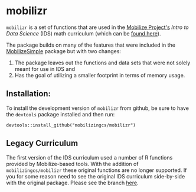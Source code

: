 # mobilizr

`mobilizr` is a set of functions that are used in the [Mobilize Project's](http://www.mobilizingcs.org) _Intro to Data Science_ (IDS) math curriculum (which can be [found here](https://wiki.mobilizingcs.org/ids)). 

The package builds on many of the features that were included in the [MobilizeSimple](https://github.com/mobilizingcs/MobilizeSimple) package but with two changes:

1. The package leaves out the functions and data sets that were not solely meant for use in IDS and
2. Has the goal of utilizing a smaller footprint in terms of memory usage.

## Installation:

To install the development version of `mobilizr` from github, be sure to have the `devtools` package installed and then run:

```{r}
devtools::install_github("mobilizingcs/mobilizr")
```

## Legacy Curriculum

The first version of the IDS curriculum used a number of R functions provided by Mobilize-based tools.  With the addition of `mobilizingcs/mobilizr` these original functions are no longer supported.  If you for some reason need to see the original IDS curriculum side-by-side with the original package.  Please see the branch [here](https://github.com/mobilizingcs/MobilizePrime/tree/ids20142015).
